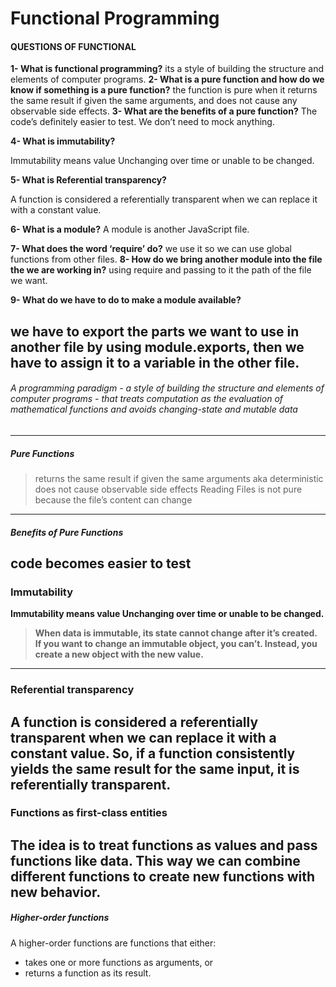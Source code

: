# Functional Programming
#### QUESTIONS OF FUNCTIONAL
**1- What is functional programming?**
its a style of building the structure and elements of computer programs.
 **2- What is a pure function and how do we know if something is a pure function?**
  the function is pure when it returns the same result if given the same arguments, and does not cause any observable side effects.
  **3- What are the benefits of a pure function?**
   The code’s definitely easier to test. We don’t need to mock anything.

**4- What is immutability?**

Immutability means value Unchanging over time or unable to be changed.

**5- What is Referential transparency?**

A function is considered a referentially transparent when we can replace it with a constant value.

**6- What is a module?**
 A module is another JavaScript file.

**7- What does the word ‘require’ do?**
 we use it so we can use global functions from other files. 
**8- How do we bring another module into the file the we are working in?**
 using require and passing to it the path of the file we want.

**9- What do we have to do to make a module available?**

we have to export the parts we want to use in another file by using module.exports, then we have to assign it to a variable in the other file.
------------------------------------------------------
###### A programming paradigm - a style of building the structure and elements of computer programs - that treats computation as the evaluation of mathematical functions and avoids changing-state and mutable data
-----------------------------------
 ##### Pure Functions
 
> returns the same result if given the same arguments aka deterministic
> does not cause observable side effects
> Reading Files is not pure because the file’s content can change
-------------------------------------------
 ##### Benefits of Pure Functions
**code becomes easier to test**
------------------------------------------------
### Immutability

**Immutability means value Unchanging over time or unable to be changed.**

> **When data is immutable, its state cannot change after it’s created.**
> **If you want to change an immutable object, you can’t. Instead, you create a new object with the new value.**
------------------------------------------------------------
 ### Referential transparency

**A function is considered a referentially transparent when we can replace it with a constant value. So, if a function consistently yields the same result for the same input, it is referentially transparent.**
--------------------------------------------
### Functions as first-class entities

**The idea is to treat functions as values and pass functions like data. This way we can combine different functions to create new functions with new behavior.**
---------------------------
#####  Higher-order functions
A higher-order functions are functions that either:

- takes one or more functions as arguments, or
- returns a function as its result.
